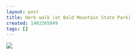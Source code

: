 ```yaml
---
layout: post
title: Herb walk (at Bald Mountain State Park)
created: 1402265049
tags: []
---
```

![](http://24.media.tumblr.com/d4cdf602546e962344d7a16e3be7e076/tumblr_n6vemxYV7m1rsr8w3o1_500.jpg)


